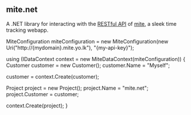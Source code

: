 ## mite.net

A .NET library for interacting with the [RESTful API](http://mite.yo.lk/en/api) of [mite](http://mite.yo.lk/en), a sleek time tracking webapp.

  MiteConfiguration miteConfiguration = new MiteConfiguration(new Uri("http://{mydomain}.mite.yo.lk"), "{my-api-key}");
  
  using (IDataContext context = new MiteDataContext(miteConfiguration))
  {
  Customer customer = new Customer();
  customer.Name = "Myself";
    
  customer = context.Create(customer);
    
  Project project = new Project();
  project.Name = "mite.net";
  project.Customer = customer;
    
  context.Create(project);
  }